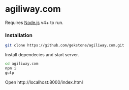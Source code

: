 # agiliway.com
Requires [Node.js](https://nodejs.org/) v4+ to run.
### Installation
```sh
git clone https://github.com/gekstone/agiliway.com.git
```
Install dependecies and start server.
```sh
cd agiliway.com
npm i
gulp
```
Open http://localhost:8000/index.html
